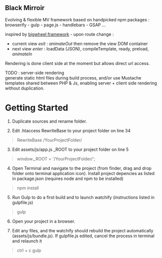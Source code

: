 ## Black Mirroir ##
Evolving & flexible MV framework based on handpicked npm packages :  
browserify - gulp - page.js - handlebars - GSAP …

inspired by [bigwheel framework](https://github.com/bigwheel-framework) - upon route change : 
- current view _exit_ : _animateOut_ then remove the view DOM container
- next view _enter_ : loadData (JSON), compileTemplate, ready, preload, _animateIn_  
  
  
Rendering is done client side at the moment but allows direct url access.

TODO : server-side rendering  
generate static html files during build process, and/or use Mustache templates shared between PHP & Js, enabling server + client side  rendering without duplication.


# Getting Started #

1. Duplicate sources and rename folder.

2. Edit .htaccess RewriteBase to your project folder on line 34
> RewriteBase /YourProjectFolder/

3. Edit assets/js/app.js _ROOT to your project folder on line 5
> window._ROOT = '/YourProjectFolder/'; 

4. Open Terminal and navigate to the project (from finder, drag and drop folder onto terminal application icon).
Install project depencies as listed in package.json (requires node and npm to be installed)
> npm install

5. Run Gulp to do a first build and to launch watchify (instructions listed in gulpfile.js)
> gulp

6. Open your project in a browser.

7. Edit any files, and the watchify should rebuild the project automatically (assets/js/bundle.js).
If gulpfile.js edited, cancel the process in terminal and relaunch it
> ctrl + c
> gulp

